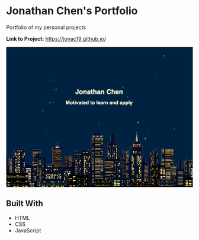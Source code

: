 # Jonathan Chen's Portfolio

Portfolio of my personal projects

**Link to Project:** https://jonac19.github.io/

![Portfolio Home Page](./public/projects/portfolio.png)

## Built With

- HTML
- CSS
- JavaScript